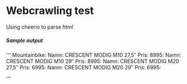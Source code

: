 # Webcrawling test
Using cheerio to parse *html*

##### Sample output
'''
Mountainbike:
Namn:  CRESCENT MODIG M10 27,5″  Pris: 8995:
Namn:  CRESCENT MODIG M10 29″    Pris: 8995:
Namn:  CRESCENT MODIG M20 27,5″  Pris: 6995:
Namn:  CRESCENT MODIG M20 29″    Pris: 6995:

'''
